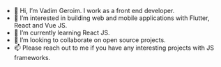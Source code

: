 - 👋 Hi, I’m Vadim Geroim. I work as a front end developer.
- 👀 I’m interested in building web and mobile applications with Flutter, React and Vue JS. 
- 🌱 I’m currently learning React JS.
- 💞️ I’m looking to collaborate on open source projects.
- 📫 Please reach out to me if you have any interesting projects with JS frameworks.

<!---
vadim-geroim/vadim-geroim is a ✨ special ✨ repository because its `README.md` (this file) appears on your GitHub profile.
You can click the Preview link to take a look at your changes.
--->
